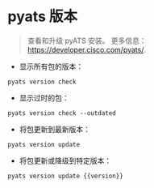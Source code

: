 # pyats 版本

> 查看和升级 pyATS 安装。
> 更多信息：<https://developer.cisco.com/pyats/>.

- 显示所有包的版本：

`pyats version check`

- 显示过时的包：

`pyats version check --outdated`

- 将包更新到最新版本：

`pyats version update`

- 将包更新或降级到特定版本：

`pyats version update {{version}}`